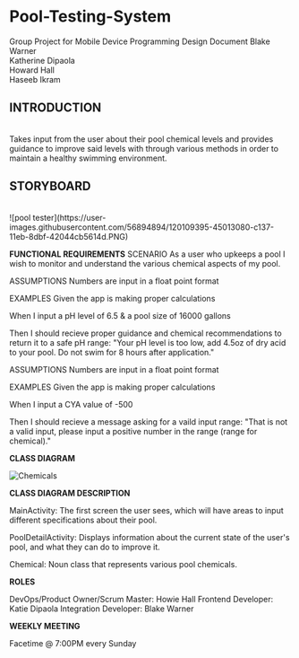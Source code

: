 # Pool-Testing-System
Group Project for Mobile Device Programming
Design Document
Blake Warner
<br>
Katherine Dipaola
<br>
Howard Hall
<br>
Haseeb Ikram
<br>

<h2>INTRODUCTION</h2>
<br>
Takes input from the user about their pool chemical levels and provides guidance to improve said levels with through various methods in order to maintain a healthy swimming environment.

<h2>STORYBOARD</h2>
<br>
![pool tester](https://user-images.githubusercontent.com/56894894/120109395-45013080-c137-11eb-8dbf-42044cb5614d.PNG)

**FUNCTIONAL REQUIREMENTS**
SCENARIO
As a user who upkeeps a pool I wish to monitor and understand the various chemical aspects of my pool.

ASSUMPTIONS
Numbers are input in a float point format

EXAMPLES
Given the app is making proper calculations

When I input a pH level of 6.5 & a pool size of 16000 gallons

Then I should recieve proper guidance and chemical recommendations to return it to a safe pH range: "Your pH level is too low, add 4.5oz of dry acid to your pool. Do not swim for 8 hours after application."

ASSUMPTIONS
Numbers are input in a float point format

EXAMPLES
Given the app is making proper calculations

When I input a CYA value of -500

Then I should recieve a message asking for a vaild input range: "That is not a valid input, please input a positive number in the range (range for chemical)."

**CLASS DIAGRAM**

![Chemicals](https://user-images.githubusercontent.com/70410161/120087131-73d5c300-c0b3-11eb-98e1-3f99463dea2b.jpeg)

**CLASS DIAGRAM DESCRIPTION**

MainActivity: The first screen the user sees, which will have areas to input different specifications about their pool.

PoolDetailActivity: Displays information about the current state of the user's pool, and what they can do to improve it.

Chemical: Noun class that represents various pool chemicals.

**ROLES**

DevOps/Product Owner/Scrum Master: Howie Hall
Frontend Developer: Katie Dipaola
Integration Developer: Blake Warner

**WEEKLY MEETING**

Facetime @ 7:00PM every Sunday
